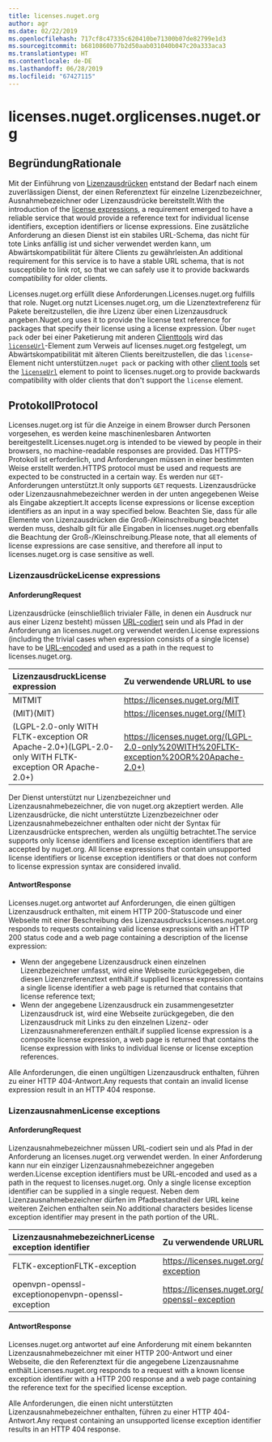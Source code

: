 ```yaml
---
title: licenses.nuget.org
author: agr
ms.date: 02/22/2019
ms.openlocfilehash: 717cf8c47335c620410be71300b07de82799e1d3
ms.sourcegitcommit: b6810860b77b2d50aab031040b047c20a333aca3
ms.translationtype: HT
ms.contentlocale: de-DE
ms.lasthandoff: 06/28/2019
ms.locfileid: "67427115"
---
```

# <a name="licensesnugetorg"></a><span data-ttu-id="d5e84-102">licenses.nuget.org</span><span class="sxs-lookup"><span data-stu-id="d5e84-102">licenses.nuget.org</span></span>

## <a name="rationale"></a><span data-ttu-id="d5e84-103">Begründung</span><span class="sxs-lookup"><span data-stu-id="d5e84-103">Rationale</span></span>

<span data-ttu-id="d5e84-104">Mit der Einführung von [Lizenzausdrücken](../reference/nuspec.md#license) entstand der Bedarf nach einem zuverlässigen Dienst, der einen Referenztext für einzelne Lizenzbezeichner, Ausnahmebezeichner oder Lizenzausdrücke bereitstellt.</span><span class="sxs-lookup"><span data-stu-id="d5e84-104">With the introduction of the [license expressions](../reference/nuspec.md#license), a requirement emerged to have a reliable service that would provide a reference text for individual license identifiers, exception identifiers or license expressions.</span></span>
<span data-ttu-id="d5e84-105">Eine zusätzliche Anforderung an diesen Dienst ist ein stabiles URL-Schema, das nicht für tote Links anfällig ist und sicher verwendet werden kann, um Abwärtskompatibilität für ältere Clients zu gewährleisten.</span><span class="sxs-lookup"><span data-stu-id="d5e84-105">An additional requirement for this service is to have a stable URL schema, that is not susceptible to link rot, so that we can safely use it to provide backwards compatibility for older clients.</span></span>

<span data-ttu-id="d5e84-106">Licenses.nuget.org erfüllt diese Anforderungen.</span><span class="sxs-lookup"><span data-stu-id="d5e84-106">Licenses.nuget.org fulfills that role.</span></span> <span data-ttu-id="d5e84-107">Nuget.org nutzt Licenses.nuget.org, um die Lizenztextreferenz für Pakete bereitzustellen, die ihre Lizenz über einen Lizenzausdruck angeben.</span><span class="sxs-lookup"><span data-stu-id="d5e84-107">Nuget.org uses it to provide the license text reference for packages that specify their license using a license expression.</span></span> <span data-ttu-id="d5e84-108">Über `nuget pack` oder bei einer Paketierung mit anderen [Clienttools](../install-nuget-client-tools.md) wird das [`licenseUrl`](../reference/nuspec.md#licenseurl)-Element zum Verweis auf licenses.nuget.org festgelegt, um Abwärtskompatibilität mit älteren Clients bereitzustellen, die das `license`-Element nicht unterstützen.</span><span class="sxs-lookup"><span data-stu-id="d5e84-108">`nuget pack` or packing with other [client tools](../install-nuget-client-tools.md) set the [`licenseUrl`](../reference/nuspec.md#licenseurl) element to point to licenses.nuget.org to provide backwards compatibility with older clients that don't support the `license` element.</span></span>

## <a name="protocol"></a><span data-ttu-id="d5e84-109">Protokoll</span><span class="sxs-lookup"><span data-stu-id="d5e84-109">Protocol</span></span>

<span data-ttu-id="d5e84-110">Licenses.nuget.org ist für die Anzeige in einem Browser durch Personen vorgesehen, es werden keine maschinenlesbaren Antworten bereitgestellt.</span><span class="sxs-lookup"><span data-stu-id="d5e84-110">Licenses.nuget.org is intended to be viewed by people in their browsers, no machine-readable responses are provided.</span></span>
<span data-ttu-id="d5e84-111">Das HTTPS-Protokoll ist erforderlich, und Anforderungen müssen in einer bestimmten Weise erstellt werden.</span><span class="sxs-lookup"><span data-stu-id="d5e84-111">HTTPS protocol must be used and requests are expected to be constructed in a certain way.</span></span> <span data-ttu-id="d5e84-112">Es werden nur `GET`-Anforderungen unterstützt.</span><span class="sxs-lookup"><span data-stu-id="d5e84-112">It only supports `GET` requests.</span></span>
<span data-ttu-id="d5e84-113">Lizenzausdrücke oder Lizenzausnahmebezeichner werden in der unten angegebenen Weise als Eingabe akzeptiert.</span><span class="sxs-lookup"><span data-stu-id="d5e84-113">It accepts license expressions or license exception identifiers as an input in a way specified below.</span></span> <span data-ttu-id="d5e84-114">Beachten Sie, dass für alle Elemente von Lizenzausdrücken die Groß-/Kleinschreibung beachtet werden muss, deshalb gilt für alle Eingaben in licenses.nuget.org ebenfalls die Beachtung der Groß-/Kleinschreibung.</span><span class="sxs-lookup"><span data-stu-id="d5e84-114">Please note, that all elements of license expressions are case sensitive, and therefore all input to licenses.nuget.org is case sensitive as well.</span></span>

### <a name="license-expressions"></a><span data-ttu-id="d5e84-115">Lizenzausdrücke</span><span class="sxs-lookup"><span data-stu-id="d5e84-115">License expressions</span></span>

#### <a name="request"></a><span data-ttu-id="d5e84-116">Anforderung</span><span class="sxs-lookup"><span data-stu-id="d5e84-116">Request</span></span>

<span data-ttu-id="d5e84-117">Lizenzausdrücke (einschließlich trivialer Fälle, in denen ein Ausdruck nur aus einer Lizenz besteht) müssen [URL-codiert](https://tools.ietf.org/html/rfc3986#section-2.1) sein und als Pfad in der Anforderung an licenses.nuget.org verwendet werden.</span><span class="sxs-lookup"><span data-stu-id="d5e84-117">License expressions (including the trivial cases when expression consists of a single license) have to be [URL-encoded](https://tools.ietf.org/html/rfc3986#section-2.1) and used as a path in the request to licenses.nuget.org.</span></span>

| <span data-ttu-id="d5e84-118">Lizenzausdruck</span><span class="sxs-lookup"><span data-stu-id="d5e84-118">License expression</span></span> | <span data-ttu-id="d5e84-119">Zu verwendende URL</span><span class="sxs-lookup"><span data-stu-id="d5e84-119">URL to use</span></span> |
|:---|:---|
| <span data-ttu-id="d5e84-120">MIT</span><span class="sxs-lookup"><span data-stu-id="d5e84-120">MIT</span></span>                                                | <https://licenses.nuget.org/MIT> |
| <span data-ttu-id="d5e84-121">(MIT)</span><span class="sxs-lookup"><span data-stu-id="d5e84-121">(MIT)</span></span>                                              | <https://licenses.nuget.org/(MIT)> |
| <span data-ttu-id="d5e84-122">(LGPL-2.0-only WITH FLTK-exception OR Apache-2.0+)</span><span class="sxs-lookup"><span data-stu-id="d5e84-122">(LGPL-2.0-only WITH FLTK-exception OR Apache-2.0+)</span></span> | <https://licenses.nuget.org/(LGPL-2.0-only%20WITH%20FLTK-exception%20OR%20Apache-2.0+)> |

<span data-ttu-id="d5e84-123">Der Dienst unterstützt nur Lizenzbezeichner und Lizenzausnahmebezeichner, die von nuget.org akzeptiert werden. Alle Lizenzausdrücke, die nicht unterstützte Lizenzbezeichner oder Lizenzausnahmebezeichner enthalten oder nicht der Syntax für Lizenzausdrücke entsprechen, werden als ungültig betrachtet.</span><span class="sxs-lookup"><span data-stu-id="d5e84-123">The service supports only license identifiers and license exception identifiers that are accepted by nuget.org. All license expressions that contain unsupported license identifiers or license exception identifiers or that does not conform to license expression syntax are considered invalid.</span></span>

#### <a name="response"></a><span data-ttu-id="d5e84-124">Antwort</span><span class="sxs-lookup"><span data-stu-id="d5e84-124">Response</span></span>

<span data-ttu-id="d5e84-125">Licenses.nuget.org antwortet auf Anforderungen, die einen gültigen Lizenzausdruck enthalten, mit einem HTTP 200-Statuscode und einer Webseite mit einer Beschreibung des Lizenzausdrucks:</span><span class="sxs-lookup"><span data-stu-id="d5e84-125">Licenses.nuget.org responds to requests containing valid license expressions with an HTTP 200 status code and a web page containing a description of the license expression:</span></span>

* <span data-ttu-id="d5e84-126">Wenn der angegebene Lizenzausdruck einen einzelnen Lizenzbezeichner umfasst, wird eine Webseite zurückgegeben, die diesen Lizenzreferenztext enthält.</span><span class="sxs-lookup"><span data-stu-id="d5e84-126">if supplied license expression contains a single license identifier a web page is returned that contains that license reference text;</span></span>
* <span data-ttu-id="d5e84-127">Wenn der angegebene Lizenzausdruck ein zusammengesetzter Lizenzausdruck ist, wird eine Webseite zurückgegeben, die den Lizenzausdruck mit Links zu den einzelnen Lizenz- oder Lizenzausnahmereferenzen enthält.</span><span class="sxs-lookup"><span data-stu-id="d5e84-127">if supplied license expression is a composite license expression, a web page is returned that contains the license expression with links to individual license or license exception references.</span></span>

<span data-ttu-id="d5e84-128">Alle Anforderungen, die einen ungültigen Lizenzausdruck enthalten, führen zu einer HTTP 404-Antwort.</span><span class="sxs-lookup"><span data-stu-id="d5e84-128">Any requests that contain an invalid license expression result in an HTTP 404 response.</span></span>

### <a name="license-exceptions"></a><span data-ttu-id="d5e84-129">Lizenzausnahmen</span><span class="sxs-lookup"><span data-stu-id="d5e84-129">License exceptions</span></span>

#### <a name="request"></a><span data-ttu-id="d5e84-130">Anforderung</span><span class="sxs-lookup"><span data-stu-id="d5e84-130">Request</span></span>

<span data-ttu-id="d5e84-131">Lizenzausnahmebezeichner müssen URL-codiert sein und als Pfad in der Anforderung an licenses.nuget.org verwendet werden. In einer Anforderung kann nur ein einziger Lizenzausnahmebezeichner angegeben werden.</span><span class="sxs-lookup"><span data-stu-id="d5e84-131">License exception identifiers must be URL-encoded and used as a path in the request to licenses.nuget.org. Only a single license exception identifier can be supplied in a single request.</span></span> <span data-ttu-id="d5e84-132">Neben dem Lizenzausnahmebezeichner dürfen im Pfadbestandteil der URL keine weiteren Zeichen enthalten sein.</span><span class="sxs-lookup"><span data-stu-id="d5e84-132">No additional characters besides license exception identifier may present in the path portion of the URL.</span></span>

| <span data-ttu-id="d5e84-133">Lizenzausnahmebezeichner</span><span class="sxs-lookup"><span data-stu-id="d5e84-133">License exception identifier</span></span> | <span data-ttu-id="d5e84-134">Zu verwendende URL</span><span class="sxs-lookup"><span data-stu-id="d5e84-134">URL to use</span></span> |
|:---|:---|
|<span data-ttu-id="d5e84-135">FLTK-exception</span><span class="sxs-lookup"><span data-stu-id="d5e84-135">FLTK-exception</span></span>            | <https://licenses.nuget.org/FLTK-exception> |
|<span data-ttu-id="d5e84-136">openvpn-openssl-exception</span><span class="sxs-lookup"><span data-stu-id="d5e84-136">openvpn-openssl-exception</span></span> | <https://licenses.nuget.org/openvpn-openssl-exception> |

#### <a name="response"></a><span data-ttu-id="d5e84-137">Antwort</span><span class="sxs-lookup"><span data-stu-id="d5e84-137">Response</span></span>

<span data-ttu-id="d5e84-138">Licenses.nuget.org antwortet auf eine Anforderung mit einem bekannten Lizenzausnahmebezeichner mit einer HTTP 200-Antwort und einer Webseite, die den Referenztext für die angegebene Lizenzausnahme enthält.</span><span class="sxs-lookup"><span data-stu-id="d5e84-138">Licenses.nuget.org responds to a request with a known license exception identifier with a HTTP 200 response and a web page containing the reference text for the specified license exception.</span></span>

<span data-ttu-id="d5e84-139">Alle Anforderungen, die einen nicht unterstützten Lizenzausnahmebezeichner enthalten, führen zu einer HTTP 404-Antwort.</span><span class="sxs-lookup"><span data-stu-id="d5e84-139">Any request containing an unsupported license exception identifier results in an HTTP 404 response.</span></span>